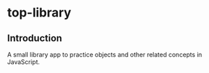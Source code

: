 # top-library
## Introduction
A small library app to practice objects and other related concepts in JavaScript.